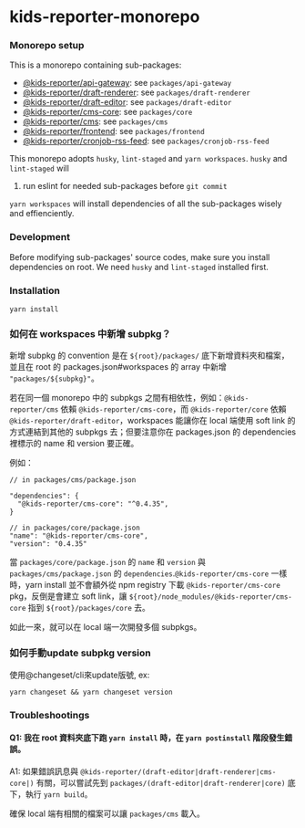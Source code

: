 # kids-reporter-monorepo

### Monorepo setup
This is a monorepo containing sub-packages:
- [@kids-reporter/api-gateway](./packages/api-gateway): see `packages/api-gateway`
- [@kids-reporter/draft-renderer](./packages/draft-renderer): see `packages/draft-renderer`
- [@kids-reporter/draft-editor](./packages/draft-editor): see `packages/draft-editor`
- [@kids-reporter/cms-core](./packages/core): see `packages/core`
- [@kids-reporter/cms](./packages/cms): see `packages/cms`
- [@kids-reporter/frontend](./packages/frontend): see `packages/frontend`
- [@kids-reporter/cronjob-rss-feed](./packages/cronjob-rss-feed): see `packages/cronjob-rss-feed`

This monorepo adopts `husky`, `lint-staged` and `yarn workspaces`. 
`husky` and `lint-staged` will 
1. run eslint for needed sub-packages before `git commit`

`yarn workspaces` will install dependencies of all the sub-packages wisely and effienciently.

### Development
Before modifying sub-packages' source codes, make sure you install dependencies on root. 
We need `husky` and `lint-staged` installed first.

### Installation
`yarn install`

### 如何在 workspaces 中新增 subpkg？
新增 subpkg 的 convention 是在 `${root}/packages/` 底下新增資料夾和檔案，
並且在 root 的 packages.json#workspaces 的 array 中新增 `"packages/${subpkg}"`。

若在同一個 monorepo 中的 subpkgs 之間有相依性，例如：`@kids-reporter/cms` 依賴 `@kids-reporter/cms-core`，而 `@kids-reporter/core` 依賴 `@kids-reporter/draft-editor`，workspaces 能讓你在 local 端使用 soft link 的方式連結到其他的 subpkgs 去；但要注意你在 packages.json 的 dependencies 裡標示的 name 和 version 要正確。

例如：
```
// in packages/cms/package.json

"dependencies": {
  "@kids-reporter/cms-core": "^0.4.35",
}

// in packages/core/package.json
"name": "@kids-reporter/cms-core",
"version": "0.4.35"

```

當 `packages/core/package.json` 的 `name` 和 `version` 與 `packages/cms/package.json` 的 `dependencies`.`@kids-reporter/cms-core` 一樣時，yarn install 並不會額外從 npm registry 下載 `@kids-reporter/cms-core` pkg，反倒是會建立 soft link，讓 `${root}/node_modules/@kids-reporter/cms-core` 指到 `${root}/packages/core` 去。

如此一來，就可以在 local 端一次開發多個 subpkgs。

### 如何手動update subpkg version
使用@changeset/cli來update版號, ex:
```
yarn changeset && yarn changeset version
```

### Troubleshootings
#### Q1: 我在 root 資料夾底下跑 `yarn install` 時，在 `yarn postinstall` 階段發生錯誤。

A1: 如果錯誤訊息與 `@kids-reporter/(draft-editor|draft-renderer|cms-core|)` 有關，可以嘗試先到 `packages/(draft-editor|draft-renderer|core)` 底下，執行 `yarn build`。

確保 local 端有相關的檔案可以讓 `packages/cms` 載入。
